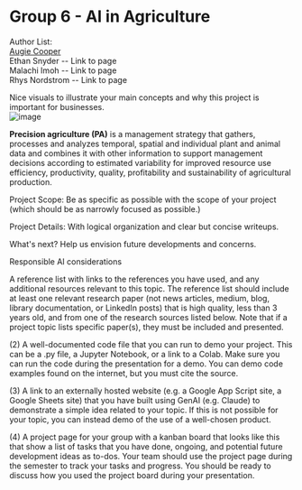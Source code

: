 # Group 6 - AI in Agriculture 
 

Author List:   
[Augie Cooper](https://github.com/sacooper01/AugieCooper/blob/main/README.md)  
Ethan Snyder  -- Link to page  
Malachi Imoh  -- Link to page  
Rhys Nordstrom  -- Link to page  

Nice visuals to illustrate your main concepts and why this project is important for businesses.  
![image](https://github.com/user-attachments/assets/067bf623-5c8f-4d1b-ae20-bc7bdf9d3b64)  

**Precision agriculture (PA)** is a management strategy that gathers, processes and analyzes temporal, spatial and individual plant and animal data and combines it with other information to support management decisions according to estimated variability for improved resource use efficiency, productivity, quality, profitability and sustainability of agricultural production.


Project Scope: Be as specific as possible with the scope of your project (which should be as narrowly focused as possible.)

Project Details: With logical organization and clear but concise writeups.

What's next? Help us envision future developments and concerns.

Responsible AI considerations

A reference list with links to the references you have used, and any additional resources relevant to this topic. The reference list should include at least one relevant research paper (not news articles, medium, blog, library documentation, or LinkedIn posts) that is high quality, less than 3 years old, and from one of the research sources listed below. Note that if a project topic lists specific paper(s), they must be included and presented.


(2) A well-documented code file that you can run to demo your project. This can be a .py file, a Jupyter Notebook, or a link to a Colab. Make sure you can run the code during the presentation for a demo. You can demo code examples found on the internet, but you must cite the source.


(3) A link to an externally hosted website (e.g. a Google App Script site, a Google Sheets site) that you have built using GenAI (e.g. Claude) to demonstrate a simple idea related to your topic. If this is not possible for your topic, you can instead demo of the use of a well-chosen product.


(4) A project page for your group with a kanban board that looks like this that show a list of tasks that you have done, ongoing, and potential future development ideas as to-dos. Your team should use the project page during the semester to track your tasks and progress. You should be ready to discuss how you used the project board during your presentation.
